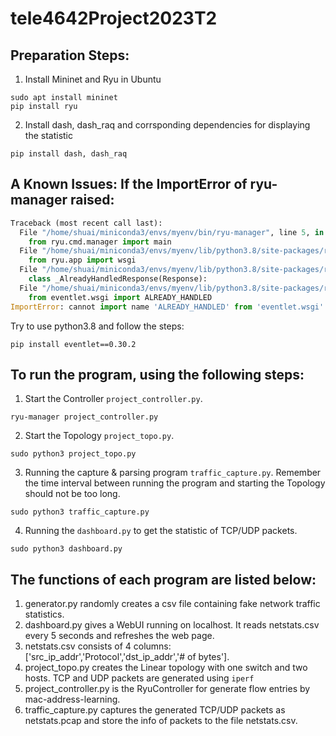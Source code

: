 # tele4642Project2023T2

## Preparation Steps:

1. Install Mininet and Ryu in Ubuntu
````shell
sudo apt install mininet
pip install ryu
````
2. Install dash, dash_raq and corrsponding dependencies for displaying the statistic
````shell
pip install dash, dash_raq
````

## A Known Issues: If the ImportError of ryu-manager raised:
````python
Traceback (most recent call last):
  File "/home/shuai/miniconda3/envs/myenv/bin/ryu-manager", line 5, in <module>
    from ryu.cmd.manager import main
  File "/home/shuai/miniconda3/envs/myenv/lib/python3.8/site-packages/ryu/cmd/manager.py", line 33, in <module>
    from ryu.app import wsgi
  File "/home/shuai/miniconda3/envs/myenv/lib/python3.8/site-packages/ryu/app/wsgi.py", line 109, in <module>
    class _AlreadyHandledResponse(Response):
  File "/home/shuai/miniconda3/envs/myenv/lib/python3.8/site-packages/ryu/app/wsgi.py", line 111, in _AlreadyHandledResponse
    from eventlet.wsgi import ALREADY_HANDLED
ImportError: cannot import name 'ALREADY_HANDLED' from 'eventlet.wsgi' (/home/shuai/miniconda3/envs/myenv/lib/python3.8/site-packages/eventlet/wsgi.py)
````

Try to use python3.8 and follow the steps:
````shell
pip install eventlet==0.30.2
````

## To run the program, using the following steps:

1. Start the Controller `project_controller.py`.

````shell
ryu-manager project_controller.py
````

2. Start the Topology `project_topo.py`.

````shell
sudo python3 project_topo.py 
````

3. Running the capture & parsing program `traffic_capture.py`.  Remember the time interval between running the program and starting the Topology should not be too long.

````shell
sudo python3 traffic_capture.py
````

4. Running the `dashboard.py` to get the statistic of TCP/UDP packets.

````shell
sudo python3 dashboard.py
````



## The functions of each program are listed below:

 1. generator.py randomly creates a csv file containing fake network traffic statistics.
 2. dashboard.py gives a WebUI running on localhost. It reads netstats.csv every 5 seconds and refreshes the web page.
 3. netstats.csv consists of 4 columns:['src_ip_addr','Protocol','dst_ip_addr','# of bytes'].
 4. project_topo.py creates the Linear topology with one switch and two hosts. TCP and UDP packets are generated using `iperf`
 5. project_controller.py is the RyuController for generate flow entries by mac-address-learning.
 6. traffic_capture.py captures the generated TCP/UDP packets as netstats.pcap and store the info of packets to the file netstats.csv.
